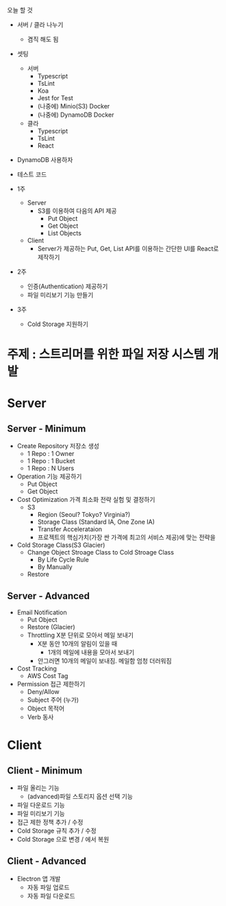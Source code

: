 오늘 할 것

- 서버 / 클라 나누기
    - 겸직 해도 됨

- 셋팅
    - 서버
        - Typescript
        - TsLint
        - Koa
        - Jest for Test
        - (나중에) Minio(S3) Docker
        - (나중에) DynamoDB Docker
    - 클라
        - Typescript
        - TsLint
        - React
- DynamoDB 사용하자
- 테스트 코드


- 1주
  - Server
    - S3를 이용하여 다음의 API 제공
        - Put Object
        - Get Object
        - List Objects
  - Client
    - Server가 제공하는 Put, Get, List API를 이용하는 간단한 UI를 React로 제작하기
- 2주
  - 인증(Authentication) 제공하기
  - 파일 미리보기 기능 만들기
- 3주
  - Cold Storage 지원하기


# 주제 : 스트리머를 위한 파일 저장 시스템 개발

# Server

## Server - Minimum

- Create Repository 저장소 생성
    - 1 Repo : 1 Owner
    - 1 Repo : 1 Bucket
    - 1 Repo : N Users
- Operation 기능 제공하기
    - Put Object
    - Get Object
- Cost Optimization 가격 최소화 전략 실험 및 결정하기
    - S3
        - Region (Seoul? Tokyo? Virginia?)
        - Storage Class (Standard IA, One Zone IA)
        - Transfer Accelerataion
        - 프로젝트의 핵심가치(가장 싼 가격에 최고의 서비스 제공)에 맞는 전략을
- Cold Storage Class(S3 Glacier)
    - Change Object Stroage Class to Cold Stroage Class
        - By Life Cycle Rule
        - By Manually
    - Restore

## Server - Advanced

- Email Notification
    - Put Object
    - Restore (Glacier)
    - Throttling X분 단위로 모아서 메일 보내기
        - X분 동안 10개의 알림이 있을 때
            - 1개의 메일에 내용을 모아서 보내기
        - 안그러면 10개의 메일이 보내짐. 메일함 엄청 더러워짐
- Cost Tracking
    - AWS Cost Tag
- Permission 접근 제한하기
    - Deny/Allow
    - Subject 주어 (누가)
    - Object 목적어
    - Verb 동사

# Client

## Client - Minimum

- 파일 올리는 기능
    - (advanced)파일 스토리지 옵션 선택 기능
- 파일 다운로드 기능
- 파일 미리보기 기능
- 접근 제한 정책 추가 / 수정
- Cold Storage 규칙 추가 / 수정
- Cold Storage 으로 변경 / 에서 복원

## Client - Advanced

- Electron 앱 개발
    - 자동 파일 업로드
    - 자동 파일 다운로드